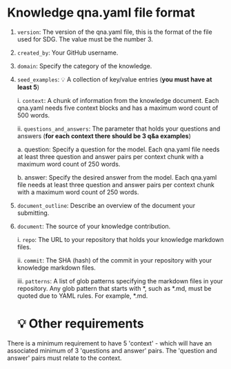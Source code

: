 # Knowledge qna.yaml file format


1. `version`: The version of the qna.yaml file, this is the format of the file used for SDG. The value must be the number 3.

2. `created_by`: Your GitHub username.

3. `domain`: Specify the category of the knowledge.

4. `seed_examples`: :bulb: A collection of key/value entries (**you must have at least 5**)

    i. `context`: A chunk of information from the knowledge document. Each qna.yaml needs five context blocks and has a maximum word count of 500 words.

    ii. `questions_and_answers`: The parameter that holds your questions and answers (**for each context there should be 3 q&a examples**)

    a. question: Specify a question for the model. Each qna.yaml file needs at least three question and answer pairs per context chunk with a maximum word count of 250 words.

    b. answer: Specify the desired answer from the model. Each qna.yaml file needs at least three question and answer pairs per context chunk with a maximum word count of 250 words.

5. `document_outline`: Describe an overview of the document your submitting.

6. `document`: The source of your knowledge contribution.

    i. `repo`: The URL to your repository that holds your knowledge markdown files.

    ii. `commit`: The SHA (hash) of the commit in your repository with your knowledge markdown files.

    iii. `patterns`: A list of glob patterns specifying the markdown files in your repository. Any glob pattern that starts with *, such as *.md, must be quoted due to YAML rules. For example, *.md.

    # :bulb: Other requirements

   
There is a minimum requirement to have 5 'context' - which will have an associated minimum of 3 'questions and answer' pairs.  The 'question and answer' pairs must relate to the context. 